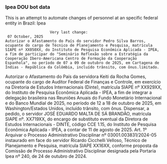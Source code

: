  ### Ipea DOU bot data
 This is an attempt to automate changes of personnel at an specific federal entity in Brazil: Ipea
 
                        Very last change: 
 	 07 October, 2025
	Autorizar o Afastamento do País do servidor Pedro Silva Barros, ocupante do cargo de Técnico de Planejamento e Pesquisa, matrícula SIAPE nº XX050XX, do Instituto de Pesquisa Econômica Aplicada - IPEA, a fim de participar do "Seminário Reflexão sobre a Estratégia da Cooperação Ibero-Americana Centro de Formação da Cooperação Espanhola", no período de 07 a 09 de outubro de 2025, em Cartagena de Índias - República da Colômbia, incluído trânsito, com ônus.limitado.
Autorizar o Afastamento do País da servidora Keiti da Rocha Gomes, ocupante do cargo de Auditor Federal de Finanças e Controle, em exercício na Diretoria de Estudos Internacionais (Dinte), matrícula SIAPE nº XX929XX, do Instituto de Pesquisa Econômica Aplicada - IPEA, a fim de integrar a delegação brasileira nas Reuniões Anuais do Fundo Monetário Internacional e do Banco Mundial de 2025, no período de 12 a 18 de outubro de 2025, em Washington/Estados Unidos, incluído trânsito, com ônus.
Dispensar, a pedido, o servidor JOSÉ EDUARDO MALTA DE SÁ BRANDÃO, matrícula SIAPE nº. XX719XX, do encargo de substituto eventual da Diretora de Estudos Internacionais - DINTE, código CCE 1.15, do Instituto de Pesquisa Econômica Aplicada - IPEA, a contar de 11 de agosto de 2025.
Art. 1º Arquivar o Processo Administrativo Disciplinar nº 03001.003831/2024-05 instaurado em face do servidor Ricardo Cicchelli Velloso, Técnico de Planejamento e Pesquisa, matrícula SIAPE XX16XX, conforme proposta da Comissão de Processo Administrativo Disciplinar designada pela Portaria Ipea nº 240, de 24 de outubro de 2024.
